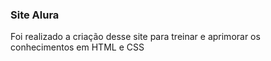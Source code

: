 <h3> Site Alura</h3>
<p>Foi realizado a criação desse site para treinar e aprimorar os conhecimentos em HTML e CSS</p>
